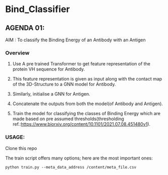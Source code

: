 # Bind_Classifier

## AGENDA 01:
AIM : To classify the Binding Energy of an Antibody with an Antigen

### Overview
1. Use A pre trained Transformer to get feature representation of the protein VH sequence for Antibody.

2. This feature representation is given as input along with the contact map of the 3D-Structure to a GNN model for Antibody.

3. Similarly, initialise a GNN for Antigen.

4. Concatenate the outputs from both the model(of Antibody and Antigen).

5. Train the model for classifying the classes of Binding Energy which are made based on pre assumed thresholds(thresholding ref.:https://www.biorxiv.org/content/10.1101/2021.07.08.451480v1).

### USAGE:
Clone this repo

The train script offers many options; here are the most important ones:

    python train.py --meta_data_address /content/meta_file.csv

